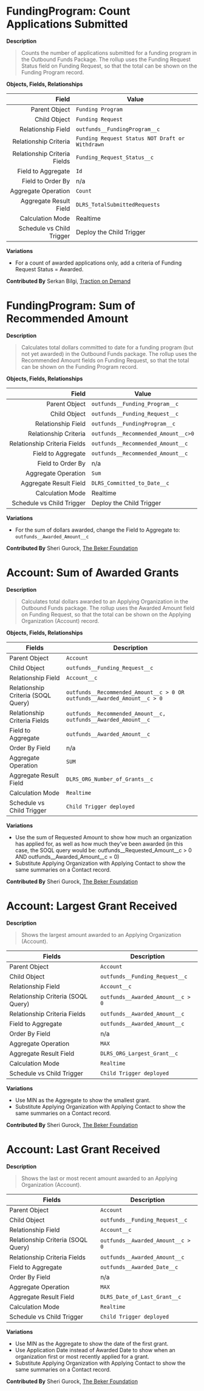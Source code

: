 # FundingProgram: Count Applications Submitted

**Description**

> Counts the number of applications submitted for a funding program in the Outbound Funds Package. The rollup uses the Funding Request Status field on Funding Request, so that the total can be shown on the Funding Program record.

**Objects, Fields, Relationships**

| Field | Value |
| -------: | -------- |
| Parent Object | `Funding Program` |
| Child Object | `Funding Request` |
| Relationship Field | `outfunds__FundingProgram__c` |
| Relationship Criteria | `Funding Request Status NOT Draft or Withdrawn` |
| Relationship Criteria Fields | `Funding_Request_Status__c` |
| Field to Aggregate | `Id` |
| Field to Order By | n/a |
| Aggregate Operation | `Count` |
| Aggregate Result Field | `DLRS_TotalSubmittedRequests` |
| Calculation Mode | Realtime |
| Schedule vs Child Trigger | Deploy the Child Trigger |

**Variations**

- For a count of awarded applications only, add a criteria of Funding Request Status = Awarded.

**Contributed By** Serkan Bilgi, [Traction on Demand](https://www.tractionondemand.com/)

# FundingProgram: Sum of Recommended Amount

**Description**

> Calculates total dollars committed to date for a funding program (but not yet awarded) in the Outbound Funds package.  The rollup uses the Recommended Amount fields on Funding Request, so that the total can be shown on the Funding Program record.

**Objects, Fields, Relationships**

| Field | Value |
| -------: | -------- |
| Parent Object | `outfunds__Funding_Program__c` |
| Child Object | `outfunds__Funding_Request__c` |
| Relationship Field | `outfunds__FundingProgram__c` |
| Relationship Criteria | `outfunds__Recommended_Amount__c>0` |
| Relationship Criteria Fields | `outfunds__Recommended_Amount__c` |
| Field to Aggregate | `outfunds__Recommended_Amount__c` |
| Field to Order By | n/a |
| Aggregate Operation | `Sum` |
| Aggregate Result Field | `DLRS_Committed_to_Date__c` |
| Calculation Mode | Realtime |
| Schedule vs Child Trigger |  Deploy the Child Trigger |

**Variations**

- For the sum of dollars awarded, change the Field to Aggregate to: `outfunds__Awarded_Amount__c`

**Contributed By** Sheri Gurock, [The Beker Foundation](https://thebekerfoundation.org/)

# Account: Sum of Awarded Grants

**Description**

> Calculates total dollars awarded to an Applying Organization in the Outbound Funds package.  The rollup uses the Awarded Amount field on Funding Request, so that the total can be shown on the Applying Organization (Account) record.

**Objects, Fields, Relationships**

| Fields | Description |
| ------- | -------- |
| Parent Object | `Account` |
| Child Object | `outfunds__Funding_Request__c` |
| Relationship Field |`Account__c` |
| Relationship Criteria (SOQL Query) |`outfunds__Recommended_Amount__c > 0 OR outfunds__Awarded_Amount__c > 0` |
| Relationship Criteria Fields | `outfunds__Recommended_Amount__c, outfunds__Awarded_Amount__c` |
| Field to Aggregate |`outfunds__Awarded_Amount__c` |
| Order By Field | n/a |
| Aggregate Operation | `SUM` |
| Aggregate Result Field |  `DLRS_ORG_Number_of_Grants__c` |
| Calculation Mode | `Realtime`
| Schedule vs Child Trigger | `Child Trigger deployed`

**Variations**

- Use the sum of Requested Amount to show how much an organization has applied for, as well as how much they’ve been awarded (in this case, the SOQL query would be: outfunds__Requested_Amount__c > 0 AND outfunds__Awarded_Amount__c = 0)
- Substitute Applying Organization with Applying Contact to show the same summaries on a Contact record.

**Contributed By**
Sheri Gurock, [The Beker Foundation](https://thebekerfoundation.org/)

# Account: Largest Grant Received

**Description**

> Shows the largest amount awarded to an Applying Organization (Account).

| Fields | Description |
| ------- | -------- |
| Parent Object | `Account` |
| Child Object | `outfunds__Funding_Request__c` |
| Relationship Field |`Account__c` |
| Relationship Criteria (SOQL Query) |`outfunds__Awarded_Amount__c > 0` |
| Relationship Criteria Fields | `outfunds__Awarded_Amount__c` |
| Field to Aggregate |`outfunds__Awarded_Amount__c` |
| Order By Field | n/a |
| Aggregate Operation | `MAX` |
| Aggregate Result Field |  `DLRS_ORG_Largest_Grant__c` |
| Calculation Mode | `Realtime`
| Schedule vs Child Trigger | `Child Trigger deployed`

**Variations**

- Use MIN as the Aggregate to show the smallest grant.
- Substitute Applying Organization with Applying Contact to show the same summaries on a Contact record.

**Contributed By**
Sheri Gurock, [The Beker Foundation](https://thebekerfoundation.org/)

# Account: Last Grant Received

**Description**

> Shows the last or most recent amount awarded to an Applying Organization (Account).

| Fields | Description |
| ------- | -------- |
| Parent Object | `Account` |
| Child Object | `outfunds__Funding_Request__c` |
| Relationship Field |`Account__c` |
| Relationship Criteria (SOQL Query) |`outfunds__Awarded_Amount__c > 0` |
| Relationship Criteria Fields | `outfunds__Awarded_Amount__c` |
| Field to Aggregate |`outfunds__Awarded_Date__c` |
| Order By Field | n/a |
| Aggregate Operation | `MAX` |
| Aggregate Result Field |  `DLRS_Date_of_Last_Grant__c` |
| Calculation Mode | `Realtime`
| Schedule vs Child Trigger | `Child Trigger deployed`

**Variations**

- Use MIN as the Aggregate to show the date of the first grant.
- Use Application Date instead of Awarded Date to show when an organization first or most recently applied for a grant.
- Substitute Applying Organization with Applying Contact to show the same summaries on a Contact record.

**Contributed By**
Sheri Gurock, [The Beker Foundation](https://thebekerfoundation.org/)


